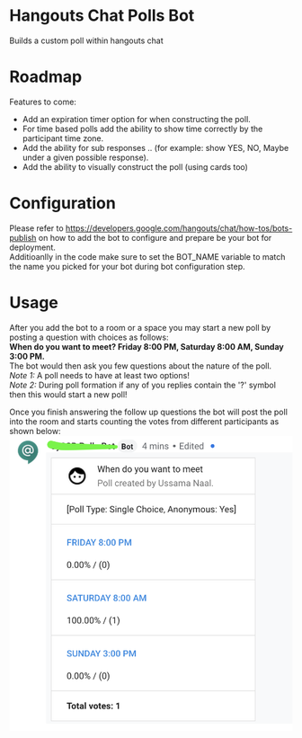 # Hangouts Chat Polls Bot
Builds a custom poll within hangouts chat

# Roadmap
Features to come:
 - Add an expiration timer option for when constructing the poll.
 - For time based polls add the ability to show time correctly by the participant time zone.
 - Add the ability for sub responses .. (for example: show YES, NO, Maybe under a given possible response).
 - Add the ability to visually construct the poll (using cards too)

# Configuration
Please refer to https://developers.google.com/hangouts/chat/how-tos/bots-publish on how to add the bot to configure and prepare be your bot for deployment.  
Additioanlly in the code make sure to set the BOT_NAME variable to match the name you picked for your bot during bot configuration step.

# Usage
After you add the bot to a room or a space you may start a new poll by posting a question with choices as follows:  
**When do you want to meet? Friday 8:00 PM, Saturday 8:00 AM, Sunday 3:00 PM.**  
The bot would then ask you few questions about the nature of the poll.  
_Note 1:_ A poll needs to have at least two options!  
_Note 2:_ During poll formation if any of you replies contain the '?' symbol then this would start a new poll!  

Once you finish answering the follow up questions the bot will post the poll into the room and starts counting the votes from different participants as shown below:  
![](./misc/card.png)
